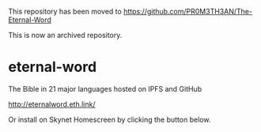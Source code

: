 This repository has been moved to https://github.com/PR0M3TH3AN/The-Eternal-Word

This is now an archived repository. 

# eternal-word
The Bible in 21 major languages hosted on IPFS and GitHub

http://eternalword.eth.link/

Or install on Skynet Homescreen by clicking the button below.


